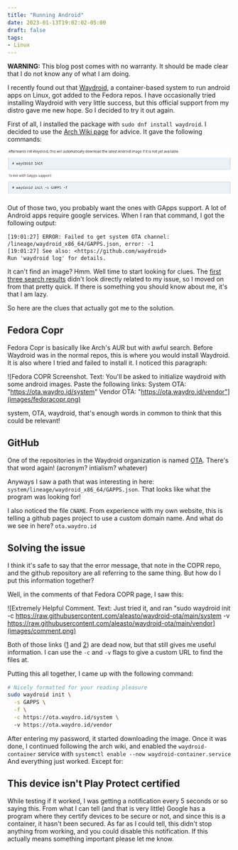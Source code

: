 ```yaml
---
title: "Running Android"
date: 2023-01-13T19:02:02-05:00
draft: false
tags:
- Linux
---
```

**WARNING:** This blog post comes with no warranty. It should be made clear that I do not know any of what I am doing.

I recently found out that [Waydroid](https://waydro.id), a container-based system to run android apps on Linux, got added to the Fedora repos. I have occasionally tried installing Waydroid with very little success, but this official support from my distro gave me new hope. So I decided to try it out again.

First of all, I installed the package with `sudo dnf install waydroid`. I decided to use the [Arch Wiki page](https://wiki.archlinux.org/title/Waydroid) for advice. It gave the following commands:

![Arch Wiki Screenshot. Text: Afterwards init Waydroid, this will automatically download the latest Android image if it is not yet available. "# waydroid init" to init with GApps support: "# waydroid init -s GAPPS -f"](images/archwiki.png)

Out of those two, you probably want the ones with GApps support. A lot of Android apps require google services. When I ran that command, I got the following output:

```
[19:01:27] ERROR: Failed to get system OTA channel: /lineage/waydroid_x86_64/GAPPS.json, error: -1
[19:01:27] See also: <https://github.com/waydroid>
Run 'waydroid log' for details.
```

It can't find an image? Hmm. Well time to start looking for clues. The [first three search results](https://duckduckgo.com/?t=ffab&q=Failed+to+get+system+OTA+channel%3A+%2Flineage%2Fwaydroid_x86_64%2FVANILLA.json%2C+error%3A+-1&ia=web) didn't look directly related to my issue, so I moved on from that pretty quick. If there is something you should know about me, it's that I am lazy.

So here are the clues that actually got me to the solution.

## Fedora Copr
Fedora Copr is basically like Arch's AUR but with awful search. Before Waydroid was in the normal repos, this is where you would install Waydroid. It is also where I tried and failed to install it. I noticed this paragraph:

![Fedora COPR Screenshot. Text: You'll be asked to initialize waydroid with some android images. Paste the following links: System OTA: "https://ota.waydro.id/system" Vendor OTA: "https://ota.waydro.id/vendor"](images/fedoracopr.png)

system, OTA, waydroid, that's enough words in common to think that this could be relevant!

## GitHub
One of the repositories in the Waydroid organization is named [OTA](https://github.com/waydroid/OTA). There's that word again! (acronym? intialism? whatever)

Anyways I saw a path that was interesting in here: `system/lineage/waydroid_x86_64/GAPPS.json`. That looks like what the program was looking for!

I also noticed the file `CNAME`. From experience with my own website, this is telling a github pages project to use a custom domain name. And what do we see in here? `ota.waydro.id`

## Solving the issue
I think it's safe to say that the error message, that note in the COPR repo, and the github repository are all referring to the same thing. But how do I put this information together?

Well, in the comments of that Fedora COPR page, I saw this:

![Extremely Helpful Comment. Text: Just tried it, and ran "sudo waydroid init -c https://raw.githubusercontent.com/aleasto/waydroid-ota/main/system -v https://raw.githubusercontent.com/aleasto/waydroid-ota/main/vendor](images/comment.png)

Both of those links ([1](https://raw.githubusercontent.com/aleasto/waydroid-ota/main/system) and [2](https://raw.githubusercontent.com/aleasto/waydroid-ota/main/vendor)) are dead now, but that still gives me useful information. I can use the `-c` and `-v` flags to give a custom URL to find the files at.

Putting this all together, I came up with the following command:

```sh
# Nicely formatted for your reading pleasure
sudo waydroid init \
  -s GAPPS \
  -f \
  -c https://ota.waydro.id/system \ 
  -v https://ota.waydro.id/vendor
```

After entering my password, it started downloading the image. Once it was done, I continued following the arch wiki, and enabled the `waydroid-container` service with `systemctl enable --now waydroid-container.service` And everything just worked. Except for:

## This device isn't Play Protect certified
While testing if it worked, I was getting a notification every 5 seconds or so saying this. From what I can tell (and that is very little) Google has a program where they certify devices to be secure or not, and since this is a container, it hasn't been secured. As far as I could tell, this didn't stop anything from working, and you could disable this notification. If this actually means something important please let me know.